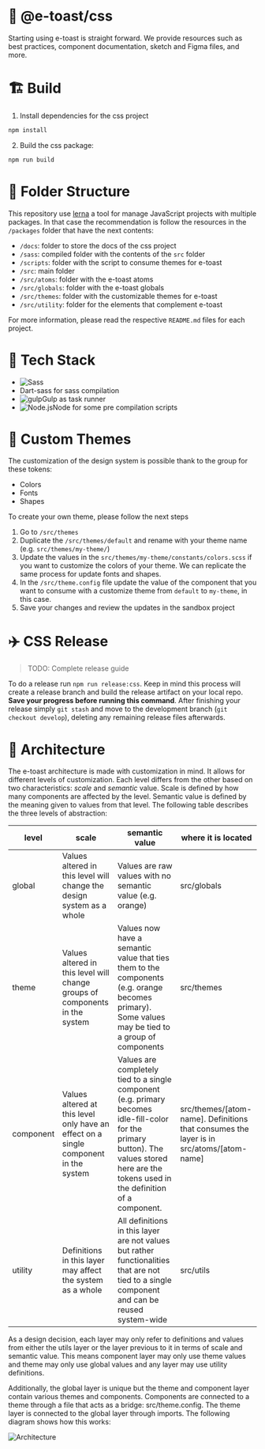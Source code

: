 
# 💅 @e-toast/css
Starting using e-toast is straight forward. We provide resources such as best practices, component documentation, sketch and Figma files, and more.

# 🏗️ Build

1. Install dependencies for the css project

```zsh
npm install
```

2. Build the css package:

```zsh
npm run build
```
# 📁 Folder Structure
This repository use [lerna](https://github.com/lerna/lerna) a tool for manage JavaScript projects with multiple packages. In that case the recommendation is follow the resources in the `/packages` folder that have the next contents:

- `/docs`: folder to store the docs of the css project
- `/sass`: compiled folder with the contents of the `src` folder
- `/scripts`: folder with the script to consume themes for e-toast
- `/src`: main folder
- `/src/atoms`: folder with the e-toast atoms
- `/src/globals`: folder with the e-toast globals
- `/src/themes`: folder with the customizable themes for e-toast
- `/src/utility`: folder for the elements that complement e-toast

For more information, please read the respective `README.md` files for each project.

# 🧰 Tech Stack

- <img src="https://camo.githubusercontent.com/7436ecde5696a856dd865d3fc81fa2612054f468e12fdb5d591e7a19a46fc9f7/68747470733a2f2f696d672e736869656c64732e696f2f7374617469632f76313f7374796c653d666f722d7468652d6261646765266d6573736167653d5361737326636f6c6f723d434336363939266c6f676f3d53617373266c6f676f436f6c6f723d464646464646266c6162656c3d" alt="Sass" data-canonical-src="https://img.shields.io/static/v1?style=for-the-badge&amp;message=Sass&amp;color=CC6699&amp;logo=Sass&amp;logoColor=FFFFFF&amp;label=" style="max-width: 100%;">
- Dart-sass for sass compilation
- <img src="https://camo.githubusercontent.com/f6eaf59e300abf5e7a4a9bf6b6547bbbac7d714c0b568ca4b51e6e20223dcff8/68747470733a2f2f696d672e736869656c64732e696f2f7374617469632f76313f7374796c653d666f722d7468652d6261646765266d6573736167653d67756c7026636f6c6f723d434634363437266c6f676f3d67756c70266c6f676f436f6c6f723d464646464646266c6162656c3d" alt="gulp" data-canonical-src="https://img.shields.io/static/v1?style=for-the-badge&amp;message=gulp&amp;color=CF4647&amp;logo=gulp&amp;logoColor=FFFFFF&amp;label=" style="max-width: 100%;">Gulp as task runner
- <img src="https://camo.githubusercontent.com/faec9d89bd2c7d47b91d988dcd0f27011c27e8191d45836cfa36bf2b3c2a92bd/68747470733a2f2f696d672e736869656c64732e696f2f7374617469632f76313f7374796c653d666f722d7468652d6261646765266d6573736167653d4e6f64652e6a7326636f6c6f723d333339393333266c6f676f3d4e6f64652e6a73266c6f676f436f6c6f723d464646464646266c6162656c3d" alt="Node.js" data-canonical-src="https://img.shields.io/static/v1?style=for-the-badge&amp;message=Node.js&amp;color=339933&amp;logo=Node.js&amp;logoColor=FFFFFF&amp;label=" style="max-width: 100%;">Node for some pre compilation scripts

# 🎨 Custom Themes

The customization of the design system is possible thank to the group for these tokens:

- Colors
- Fonts
- Shapes

To create your own theme, please follow the next steps

1. Go to `/src/themes`
2. Duplicate the  `/src/themes/default` and rename with your theme name (e.g. `src/themes/my-theme/`)
3.  Update the values in the `src/themes/my-theme/constants/colors.scss` if you want to customize the colors of your theme. We can replicate the same process for update fonts and shapes.
4. In the `/src/theme.config` file update the value of the component that you want to consume with a customize theme from `default` to `my-theme`, in this case.
5. Save your changes and review the updates in the sandbox project

# ✈️ CSS Release

> TODO: Complete release guide

To do a release run `npm run release:css`. Keep in mind this process will create a release branch and build the release artifact on your local repo. **Save your progress before running this command**. After finishing your release simply `git stash` and move to the development branch (`git checkout develop`), deleting any remaining release files afterwards.

# 📐 Architecture

The e-toast architecture is made with customization in mind. It allows for different levels of customization. Each level differs from the other based on two characteristics: _scale_ and _semantic_ value. Scale is defined by how many components are affected by the level. Semantic value is defined by the meaning given to values from that level. The following table describes the three levels of abstraction:

| level | scale | semantic value | where it is located |
| ----- | ----- | -------------- | ------------------- |
| global | Values altered in this level will change the design system as a whole | Values are raw values with no semantic value (e.g. orange) | src/globals |
| theme  | Values altered in this level will change groups of components in the system | Values now have a semantic value that ties them to the components (e.g. orange becomes primary). Some values may be tied to a group of components | src/themes |
| component | Values altered at this level only have an effect on a single component in the system | Values are completely tied to a single component (e.g. primary becomes idle-fill-color for the primary button). The values stored here are the tokens used in the definition of a component. | src/themes/\[atom-name]. Definitions that consumes the layer is in src/atoms/\[atom-name] |
| utility | Definitions in this layer may affect the system as a whole | All definitions in this layer are not values but rather functionalities that are not tied to a single component and can be reused system-wide | src/utils |

As a design decision, each layer may only refer to definitions and values from either the utils layer or the layer previous to it in terms of scale and semantic value. This means component layer may only use theme values and theme may only use global values and any layer may use utility definitions.

Additionally, the global layer is unique but the theme and component layer contain various themes and components. Components are connected to a theme through a file that acts as a bridge: src/theme.config. The theme layer is connected to the global layer through imports. The following diagram shows how this works:

![Architecture](./docs/images/architecture.png "Architecture")
